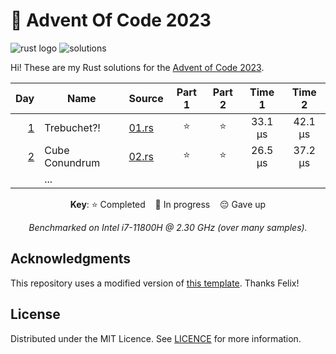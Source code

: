 # 🎄 Advent Of Code 2023

![rust logo][rust-badge] ![solutions][solutions-badge]

Hi! These are my Rust solutions for the [Advent of Code 2023][advent-of-code].

<div align="center">

|      Day | Name           | Source       | Part 1 | Part 2 | Time 1  | Time 2  |
| -------: | -------------- | ------------ | :----: | :----: | :-----: | :-----: |
| [1][p01] | Trebuchet?!    | [01.rs][s01] |   ⭐   |   ⭐   | 33.1 µs | 42.1 µs |
| [2][p02] | Cube Conundrum | [02.rs][s02] |   ⭐   |   ⭐   | 26.5 µs | 37.2 µs |
|          | ...            |              |        |        |         |         |

**Key**: ⭐ Completed &nbsp;&nbsp; 🎁 In progress &nbsp;&nbsp; 😔 Gave up

_Benchmarked on Intel i7-11800H @ 2.30 GHz (over many samples)._

</div>

## Acknowledgments

This repository uses a modified version of [this template][template]. Thanks Felix!

## License

Distributed under the MIT Licence. See [LICENCE](LICENCE) for more information.

[rust-badge]: https://img.shields.io/badge/Rust-d55826?logo=rust&style=for-the-badge
[solutions-badge]: https://img.shields.io/badge/solutions-2/50-brightgreen?logo=star&style=for-the-badge
[advent-of-code]: https://adventofcode.com/
[rust]: https://www.rust-lang.org/
[template]: https://github.com/fspoettel/advent-of-code-rust
[p01]: https://adventofcode.com/2023/day/1
[p02]: https://adventofcode.com/2023/day/2
[s01]: src/bin/01.rs
[s02]: src/bin/02.rs
